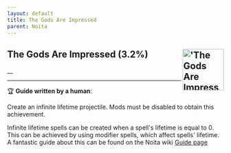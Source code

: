 ```yaml
---
layout: default
title: The Gods Are Impressed
parent: Noita
---
```


## The Gods Are Impressed (3.2%) <img align="right" src="https://cdn.cloudflare.steamstatic.com/steamcommunity/public/images/apps/881100/b9aae70a7f07ca96cb9f531bff48119611e0227d.jpg" alt="'The Gods Are Impressed' achievement icon" width="96" height="96">

__

---

:trophy: **Guide written by a human**:

Create an infinite lifetime projectile. Mods must be disabled to obtain this achievement.

Infinite lifetime spells can be created when a spell's lifetime is equal to 0. This can be achieved by using modifier spells, which affect spells' lifetime. A fantastic guide about this can be found on the Noita wiki [Guide page](https://noita.wiki.gg/wiki/Guide:_Infinite_Lifetime_Spells)

